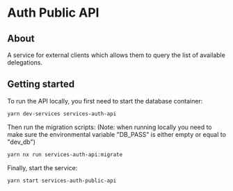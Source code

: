 <!-- gitbook-navigation: "Public API" -->

# Auth Public API

## About

A service for external clients which allows them to query the list of available delegations.

## Getting started

To run the API locally, you first need to start the database container:

```bash
yarn dev-services services-auth-api
```

Then run the migration scripts:
(Note: when running locally you need to make sure the environmental variable "DB_PASS" is either empty or equal to "dev_db")

```bash
yarn nx run services-auth-api:migrate
```

Finally, start the service:

```bash
yarn start services-auth-public-api
```
